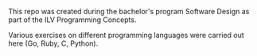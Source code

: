 This repo was created during the bachelor's program Software Design as part of the ILV Programming Concepts.

Various exercises on different programming languages were carried out here (Go, Ruby, C, Python).



